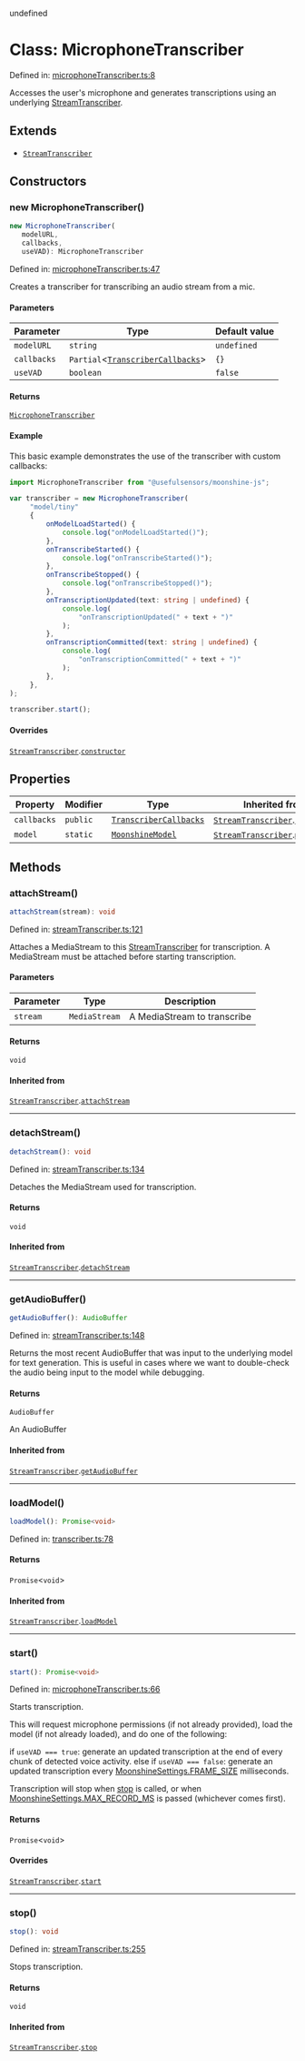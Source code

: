 undefined
# Class: MicrophoneTranscriber

Defined in: [microphoneTranscriber.ts:8](https://github.com/usefulsensors/moonshine-js/blob/main/src/microphoneTranscriber.ts#L8)

Accesses the user's microphone and generates transcriptions using an underlying [StreamTranscriber](/docs/api/classes/streamtranscriber).

## Extends

- [`StreamTranscriber`](/docs/api/classes/streamtranscriber)

## Constructors

### new MicrophoneTranscriber()

```ts
new MicrophoneTranscriber(
   modelURL, 
   callbacks, 
   useVAD): MicrophoneTranscriber
```

Defined in: [microphoneTranscriber.ts:47](https://github.com/usefulsensors/moonshine-js/blob/main/src/microphoneTranscriber.ts#L47)

Creates a transcriber for transcribing an audio stream from a mic.

#### Parameters

| Parameter | Type | Default value |
| ------ | ------ | ------ |
| `modelURL` | `string` | `undefined` |
| `callbacks` | `Partial`\<[`TranscriberCallbacks`](/docs/api/interfaces/transcribercallbacks)\> | `{}` |
| `useVAD` | `boolean` | `false` |

#### Returns

[`MicrophoneTranscriber`](/docs/api/classes/microphonetranscriber)

#### Example

This basic example demonstrates the use of the transcriber with custom callbacks:

``` ts
import MicrophoneTranscriber from "@usefulsensors/moonshine-js";

var transcriber = new MicrophoneTranscriber(
     "model/tiny"
     {
         onModelLoadStarted() {
             console.log("onModelLoadStarted()");
         },
         onTranscribeStarted() {
             console.log("onTranscribeStarted()");
         },
         onTranscribeStopped() {
             console.log("onTranscribeStopped()");
         },
         onTranscriptionUpdated(text: string | undefined) {
             console.log(
                 "onTranscriptionUpdated(" + text + ")"
             );
         },
         onTranscriptionCommitted(text: string | undefined) {
             console.log(
                 "onTranscriptionCommitted(" + text + ")"
             );
         },
     },
);

transcriber.start();
```

#### Overrides

[`StreamTranscriber`](/docs/api/classes/streamtranscriber).[`constructor`](/docs/api/classes/streamtranscriber#constructors)

## Properties

| Property | Modifier | Type | Inherited from | Defined in |
| ------ | ------ | ------ | ------ | ------ |
| <a id="callbacks-1"></a> `callbacks` | `public` | [`TranscriberCallbacks`](/docs/api/interfaces/transcribercallbacks) | [`StreamTranscriber`](/docs/api/classes/streamtranscriber).[`callbacks`](/docs/api/classes/streamtranscriber#callbacks-1) | [transcriber.ts:66](https://github.com/usefulsensors/moonshine-js/blob/main/src/transcriber.ts#L66) |
| <a id="model"></a> `model` | `static` | [`MoonshineModel`](/docs/api/classes/moonshinemodel) | [`StreamTranscriber`](/docs/api/classes/streamtranscriber).[`model`](/docs/api/classes/streamtranscriber#model) | [transcriber.ts:65](https://github.com/usefulsensors/moonshine-js/blob/main/src/transcriber.ts#L65) |

## Methods

### attachStream()

```ts
attachStream(stream): void
```

Defined in: [streamTranscriber.ts:121](https://github.com/usefulsensors/moonshine-js/blob/main/src/streamTranscriber.ts#L121)

Attaches a MediaStream to this [StreamTranscriber](/docs/api/classes/streamtranscriber) for transcription. A MediaStream must be attached before
starting transcription.

#### Parameters

| Parameter | Type | Description |
| ------ | ------ | ------ |
| `stream` | `MediaStream` | A MediaStream to transcribe |

#### Returns

`void`

#### Inherited from

[`StreamTranscriber`](/docs/api/classes/streamtranscriber).[`attachStream`](/docs/api/classes/streamtranscriber#attachstream)

***

### detachStream()

```ts
detachStream(): void
```

Defined in: [streamTranscriber.ts:134](https://github.com/usefulsensors/moonshine-js/blob/main/src/streamTranscriber.ts#L134)

Detaches the MediaStream used for transcription.

#### Returns

`void`

#### Inherited from

[`StreamTranscriber`](/docs/api/classes/streamtranscriber).[`detachStream`](/docs/api/classes/streamtranscriber#detachstream)

***

### getAudioBuffer()

```ts
getAudioBuffer(): AudioBuffer
```

Defined in: [streamTranscriber.ts:148](https://github.com/usefulsensors/moonshine-js/blob/main/src/streamTranscriber.ts#L148)

Returns the most recent AudioBuffer that was input to the underlying model for text generation. This is useful in cases where
we want to double-check the audio being input to the model while debugging.

#### Returns

`AudioBuffer`

An AudioBuffer

#### Inherited from

[`StreamTranscriber`](/docs/api/classes/streamtranscriber).[`getAudioBuffer`](/docs/api/classes/streamtranscriber#getaudiobuffer)

***

### loadModel()

```ts
loadModel(): Promise<void>
```

Defined in: [transcriber.ts:78](https://github.com/usefulsensors/moonshine-js/blob/main/src/transcriber.ts#L78)

#### Returns

`Promise`\<`void`\>

#### Inherited from

[`StreamTranscriber`](/docs/api/classes/streamtranscriber).[`loadModel`](/docs/api/classes/streamtranscriber#loadmodel)

***

### start()

```ts
start(): Promise<void>
```

Defined in: [microphoneTranscriber.ts:66](https://github.com/usefulsensors/moonshine-js/blob/main/src/microphoneTranscriber.ts#L66)

Starts transcription.

This will request microphone permissions (if not already provided), load the model (if not already loaded), and do
one of the following:

if `useVAD === true`: generate an updated transcription at the end of every chunk of detected voice activity.
else if `useVAD === false`: generate an updated transcription every [MoonshineSettings.FRAME\_SIZE](/docs/api/variables/moonshinesettings#frame_size) milliseconds. 

Transcription will stop when [stop](/docs/api/classes/microphonetranscriber#stop) is called, or when [MoonshineSettings.MAX\_RECORD\_MS](/docs/api/variables/moonshinesettings#max_record_ms) is passed (whichever comes first).

#### Returns

`Promise`\<`void`\>

#### Overrides

[`StreamTranscriber`](/docs/api/classes/streamtranscriber).[`start`](/docs/api/classes/streamtranscriber#start)

***

### stop()

```ts
stop(): void
```

Defined in: [streamTranscriber.ts:255](https://github.com/usefulsensors/moonshine-js/blob/main/src/streamTranscriber.ts#L255)

Stops transcription.

#### Returns

`void`

#### Inherited from

[`StreamTranscriber`](/docs/api/classes/streamtranscriber).[`stop`](/docs/api/classes/streamtranscriber#stop)


